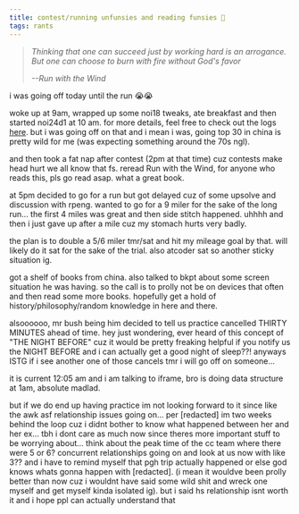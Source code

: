```yaml
---
title: contest/running unfunsies and reading funsies 💖
tags: rants
---
```

> *Thinking that one can succeed just by working hard is an arrogance. But one can choose to burn with fire without God's favor*
>
> *--<cite>Run with the Wind</cite>*


i was going off today until the run 😭😭

woke up at 9am, wrapped up some noi18 tweaks, ate breakfast and then started noi24d1 at 10 am. for more details, feel free to check out the logs [here](https://jasonwei08.github.io/2024/07/24/cnoi-24d1.html). but i was going off on that and i mean i was, going top 30 in china is pretty wild for me (was expecting something around the 70s ngl). 

and then took a fat nap after contest (2pm at that time) cuz contests make head hurt we all know that fs. reread Run with the Wind, for anyone who reads this, pls go read asap. what a great book. 

at 5pm decided to go for a run but got delayed cuz of some upsolve and discussion with rpeng. wanted to go for a 9 miler for the sake of the long run... the first 4 miles was great and then side stitch happened. uhhhh and then i just gave up after a mile cuz my stomach hurts very badly. 

the plan is to double a 5/6 miler tmr/sat and hit my mileage goal by that. will likely do it sat for the sake of the trial. also atcoder sat so another sticky situation ig.

got a shelf of books from china. also talked to bkpt about some screen situation he was having. so the call is to prolly not be on devices that often and then read some more books. hopefully get a hold of history/philosophy/random knowledge in here and there.

alsoooooo, mr bush being him decided to tell us practice cancelled THIRTY MINUTES ahead of time. hey just wondering, ever heard of this concept of "THE NIGHT BEFORE" cuz it would be pretty freaking helpful if you notify us the NIGHT BEFORE and i can actually get a good night of sleep??! anyways ISTG if i see another one of those cancels tmr i will go off on someone...

it is current 12:05 am and i am talking to iframe, bro is doing data structure at 1am, absolute madlad.

but if we do end up having practice im not looking forward to it since like the awk asf relationship issues going on... per [redacted] im two weeks behind the loop cuz i didnt bother to know what happened between her and her ex... tbh i dont care as much now since theres more important stuff to be worrying about... think about the peak time of the cc team where there were 5 or 6? concurrent relationships going on and look at us now with like 3?? and i have to remind myself that pgh trip actually happened or else god knows whats gonna happen with [redacted]. (i mean it wouldve been prolly better than now cuz i wouldnt have said some wild shit and wreck one myself and get myself kinda isolated ig). but i said hs relationship isnt worth it and i hope ppl can actually understand that
